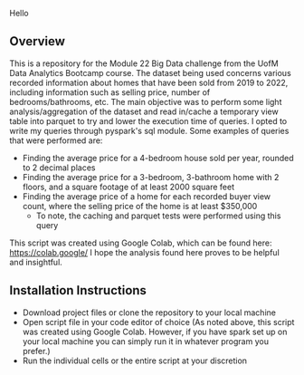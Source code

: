 Hello

## Overview

This is a repository for the Module 22 Big Data challenge from the UofM Data Analytics Bootcamp course. The dataset being used concerns various recorded information about homes that have been sold from 2019 to 2022, including information such as selling price, number of bedrooms/bathrooms, etc. The main objective was to perform some light analysis/aggregation of the dataset and read in/cache a temporary view table into parquet to try and lower the execution time of queries. I opted to write my queries through pyspark's sql module. Some examples of queries that were performed are:

  * Finding the average price for a 4-bedroom house sold per year, rounded to 2 decimal places
  * Finding the average price for a 3-bedroom, 3-bathroom home with 2 floors, and a square footage of at least 2000 square feet
  * Finding the average price of a home for each recorded buyer view count, where the selling price of the home is at least $350,000
    * To note, the caching and parquet tests were performed using this query

This script was created using Google Colab, which can be found here: https://colab.google/
I hope the analysis found here proves to be helpful and insightful.

## Installation Instructions
  * Download project files or clone the repository to your local machine
  * Open script file in your code editor of choice (As noted above, this script was created using Google Colab. However, if you have spark set up on your local machine you can simply run it in whatever program you prefer.)
  * Run the individual cells or the entire script at your discretion
